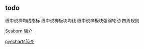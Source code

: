 ## todo
缠中说禅均线指标
缠中说禅板块均线
缠中说禅板块强弱轮动
四周规则

[Seaborn 简介](https://seaborn.apachecn.org/#/docs/1)

[pyecharts简介](https://pyecharts.org/#/zh-cn/intro)